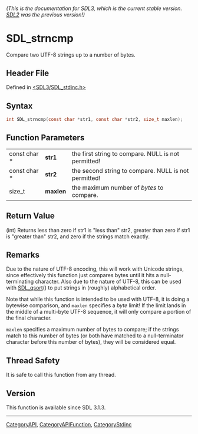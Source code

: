 ###### (This is the documentation for SDL3, which is the current stable version. [SDL2](https://wiki.libsdl.org/SDL2/) was the previous version!)
# SDL_strncmp

Compare two UTF-8 strings up to a number of bytes.

## Header File

Defined in [<SDL3/SDL_stdinc.h>](https://github.com/libsdl-org/SDL/blob/main/include/SDL3/SDL_stdinc.h)

## Syntax

```c
int SDL_strncmp(const char *str1, const char *str2, size_t maxlen);
```

## Function Parameters

|              |            |                                                      |
| ------------ | ---------- | ---------------------------------------------------- |
| const char * | **str1**   | the first string to compare. NULL is not permitted!  |
| const char * | **str2**   | the second string to compare. NULL is not permitted! |
| size_t       | **maxlen** | the maximum number of _bytes_ to compare.            |

## Return Value

(int) Returns less than zero if str1 is "less than" str2, greater than zero
if str1 is "greater than" str2, and zero if the strings match exactly.

## Remarks

Due to the nature of UTF-8 encoding, this will work with Unicode strings,
since effectively this function just compares bytes until it hits a
null-terminating character. Also due to the nature of UTF-8, this can be
used with [SDL_qsort](SDL_qsort)() to put strings in (roughly) alphabetical
order.

Note that while this function is intended to be used with UTF-8, it is
doing a bytewise comparison, and `maxlen` specifies a _byte_ limit! If the
limit lands in the middle of a multi-byte UTF-8 sequence, it will only
compare a portion of the final character.

`maxlen` specifies a maximum number of bytes to compare; if the strings
match to this number of bytes (or both have matched to a null-terminator
character before this number of bytes), they will be considered equal.

## Thread Safety

It is safe to call this function from any thread.

## Version

This function is available since SDL 3.1.3.

----
[CategoryAPI](CategoryAPI), [CategoryAPIFunction](CategoryAPIFunction), [CategoryStdinc](CategoryStdinc)

